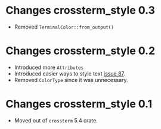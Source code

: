 # Changes crossterm_style 0.3
- Removed `TerminalColor::from_output()` 

# Changes crossterm_style 0.2
- Introduced more `Attributes`
- Introduced easier ways to style text [issue 87](https://github.com/TimonPost/crossterm/issues/87).
- Removed `ColorType` since it was unnecessary.

# Changes crossterm_style 0.1 
- Moved out of `crossterm` 5.4 crate. 